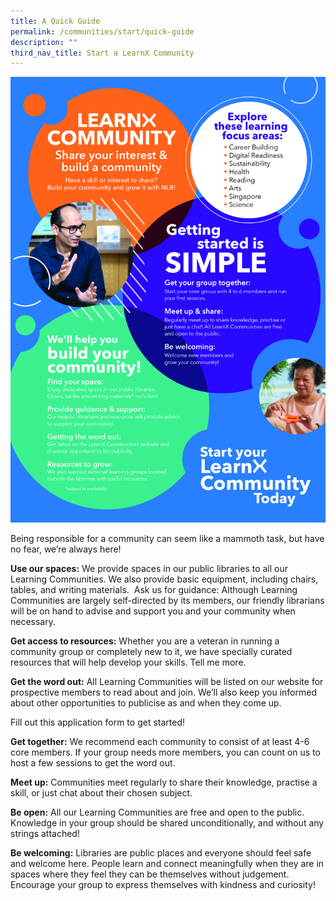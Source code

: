 ```yaml
---
title: A Quick Guide
permalink: /communities/start/quick-guide
description: ""
third_nav_title: Start a LearnX Community
---
```

![Alt text for image on Isomer site](/images/learning-communities/1%20LEARNX-Community-Intro.jpg)

Being responsible for a community can seem like a mammoth task, but have no fear, we’re always here!

**Use our spaces:** We provide spaces in our public libraries to all our Learning Communities. We also provide basic equipment, including chairs, tables, and writing materials. 
Ask us for guidance: Although Learning Communities are largely self-directed by its members, our friendly librarians will be on hand to advise and support you and your community when necessary. 

**Get access to resources:** Whether you are a veteran in running a community group or completely new to it, we have specially curated resources that will help develop your skills. Tell me more.

**Get the word out:** All Learning Communities will be listed on our website for prospective members to read about and join. We’ll also keep you informed about other opportunities to publicise as and when they come up. 

Fill out this application form to get started!

**Get together:** We recommend each community to consist of at least 4-6 core members. If your group needs more members, you can count on us to host a few sessions to get the word out. 

**Meet up:** Communities meet regularly to share their knowledge, practise a skill, or just chat about their chosen subject.

**Be open:** All our Learning Communities are free and open to the public. Knowledge in your group should be shared unconditionally, and without any strings attached!   

**Be welcoming:** Libraries are public places and everyone should feel safe and welcome here. People learn and connect meaningfully when they are in spaces where they feel they can be themselves without judgement. Encourage your group to express themselves with kindness and curiosity!